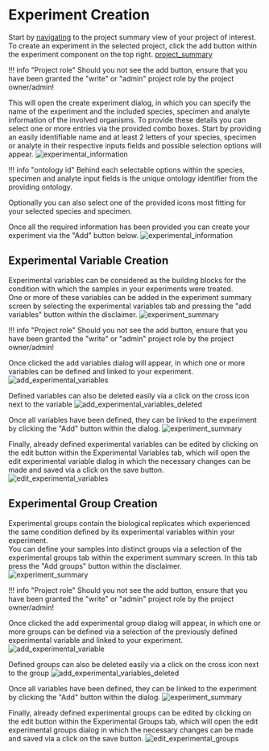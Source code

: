 # Experiment Creation

Start by [navigating](project_introduction#project-navigation) 
to the project summary view of your project of interest.
To create an experiment in the selected project, click the add button within the experiment component on the top right.
[project_summary](images/project_summary.png)

!!! info "Project role"
    Should you not see the add button,
    ensure that you have been granted the "write" or "admin" project role by the project owner/admin!

This will open the create experiment dialog, in which you can specify the name of the experiment and the included species, specimen and analyte
information of the involved organisms.
To provide these details you can select one or more entries via the provided combo boxes.
Start by providing an easily identifiable name and at least 2 letters of your species, specimen or analyte in their respective inputs
fields and possible selection options will appear.
![experimental_information](images/create_experiment_search.png)

!!! info "ontology id"
    Behind each selectable options within the species, specimen and analyte input fields
    is the unique ontology identifier from the providing ontology.

Optionally you can also select one of the provided icons most fitting for your selected species and specimen.

Once all the required information has been provided you can create your experiment via the "Add"
button below.
![experimental_information](images/create_experiment.png)


## Experimental Variable Creation

Experimental variables can be considered as the building blocks for the condition with which the samples in your experiments were treated.  
One or more of these variables can be added in the experiment summary screen by selecting the experimental variables tab and pressing the "add variables" button within the disclaimer.
![experiment_summary](images/experimental_summary_no_variables.png)

!!! info "Project role"
    Should you not see the add button,
    ensure that you have been granted the "write" or "admin" project role by the project owner/admin!

Once clicked the add variables dialog will appear, in which one or more variables can be defined and linked to your experiment.
![add_experimental_variables](images/add_experimental_variables.png)

Defined variables can also be deleted easily via a click on the cross icon next to the variable
![add_experimental_variables_deleted](images/add_experimental_variables_deleted.png)

Once all variables have been defined, they can be linked to the experiment by clicking the "Add" button within the dialog.
![experiment_summary](images/add_experimental_variables_summary.png)

Finally, already defined experimental variables can be edited by clicking on the edit button within the Experimental Variables tab, 
which will open the edit experimental variable dialog in which the necessary changes can be made and saved via a click on the save button. 
![edit_experimental_variables](images/edit_experimental_variables.png)

## Experimental Group Creation

Experimental groups contain the biological replicates which experienced the same condition defined by its experimental variables within your experiment.  
You can define your samples into distinct groups via a selection of the experimental groups tab within the experiment summary screen. 
In this tab press the "Add groups" button within the disclaimer.
![experiment_summary](images/experimental_summary_no_groups.png)

!!! info "Project role"
    Should you not see the add button,
    ensure that you have been granted the "write" or "admin" project role by the project owner/admin!

Once clicked the add experimental group dialog will appear, in which one or more groups can be defined via a selection of the previously defined experimental variable and linked to your experiment.
![add_experimental_variable](images/add_experimental_groups.png)

Defined groups can also be deleted easily via a click on the cross icon next to the group
![add_experimental_variables_deleted](images/add_experimental_groups_deleted.png)

Once all variables have been defined, they can be linked to the experiment by clicking the "Add" button within the dialog.
![experiment_summary](images/add_experimental_groups_summary.png)

Finally, already defined experimental groups can be edited by clicking on the edit button within the Experimental Groups tab,
which will open the edit experimental groups dialog in which the necessary changes can be made and saved via a click on the save button.
![edit_experimental_groups](images/edit_experimental_groups.png)
